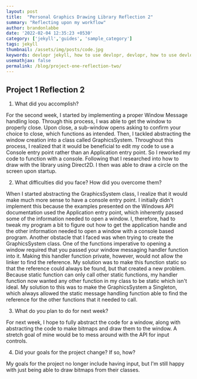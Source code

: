 ```yaml
---
layout: post
title:  "Personal Graphics Drawing Library Reflection 2"
summary: "Reflecting upon my workflow"
author: brandonlabbe
date: '2022-02-04 12:35:23 +0530'
category: ['jekyll','guides', 'sample_category']
tags: jekyll
thumbnail: /assets/img/posts/code.jpg
keywords: devlopr jekyll, how to use devlopr, devlopr, how to use devlopr-jekyll, devlopr-jekyll tutorial,best jekyll themes, multi categories and tags
usemathjax: false
permalink: /blog/project-one-reflection-two/
---
```


## Project 1 Reflection 2

1. What did you accomplish?

For the second week, I started by implementing a proper Window Message handling loop. Through this process, I was able to get the window to properly close. Upon close, a sub-window opens asking to confirm your choice to close, which functions as intended. Then, I tackled abstracting the window creation into a class called GraphicsSystem. Throughout this process, I realized that it would be beneficial to edit my code to use a Console entry point rather than an Application entry point. So I reworked my code to function with a console. Following that I researched into how to draw with the library using Direct2D. I then was able to draw a circle on the screen upon startup.

2. What difficulties did you face? How did you overcome them?

When I started abstracting the GraphicsSystem class, I realize that it would make much more sense to have a console entry point. I initially didn't implement this because the examples presented on the Windows API documentation used the Application entry point, which inherently passed some of the information needed to open a window. I, therefore, had to tweak my program a bit to figure out how to get the application handle and the other information needed to open a window with a console based program. Another obstacle that I faced was when trying to create the GraphicsSystem class. One of the functions imperative to opening a window required that you passed your window messaging handler function into it. Making this handler function private, however, would not allow the linker to find the reference. My solution was to make this function static so that the reference could always be found, but that created a new problem. Because static function can only call other static functions, my handler function now wanted any other function in my class to be static which isn't ideal. My solution to this was to make the GraphicsSystem a Singleton, which always allowed the static message handling function able to find the reference for the other functions that it needed to call.

3. What do you plan to do for next week?

For next week, I hope to fully abstract the code for a window, along with abstracting the code to make bitmaps and draw them to the window. A stretch goal of mine would be to mess around with the API for input controls.

4. Did your goals for the project change? If so, how?

My goals for the project no longer include having input, but I'm still happy with just being able to draw bitmaps from their classes.